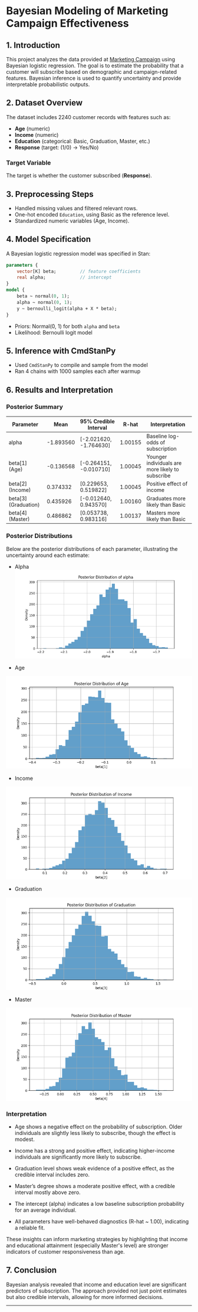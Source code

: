 # Bayesian Modeling of Marketing Campaign Effectiveness

## 1. Introduction
This project analyzes the data provided at [Marketing Campaign](https://www.kaggle.com/datasets/rodsaldanha/arketing-campaign/data) using Bayesian logistic regression. The goal is to estimate the probability that a customer will subscribe based on demographic and campaign-related features. Bayesian inference is used to quantify uncertainty and provide interpretable probabilistic outputs.

## 2. Dataset Overview
The dataset includes 2240 customer records with features such as:
- **Age** (numeric)
- **Income** (numeric)
- **Education** (categorical: Basic, Graduation, Master, etc.)
- **Response** (target: (1/0) -> Yes/No)

### Target Variable
The target is whether the customer subscribed (**Response**).

## 3. Preprocessing Steps
- Handled missing values and filtered relevant rows.
- One-hot encoded `Education`, using Basic as the reference level.
- Standardized numeric variables (Age, Income).

## 4. Model Specification
A Bayesian logistic regression model was specified in Stan:
```stan
parameters {
    vector[K] beta;         // feature coefficients
    real alpha;             // intercept
}
model {
    beta ~ normal(0, 1);
    alpha ~ normal(0, 1);
    y ~ bernoulli_logit(alpha + X * beta);
}
```
- Priors: Normal(0, 1) for both `alpha` and `beta`
- Likelihood: Bernoulli logit model

## 5. Inference with CmdStanPy
- Used `CmdStanPy` to compile and sample from the model
- Ran 4 chains with 1000 samples each after warmup

## 6. Results and Interpretation

### Posterior Summary
| Parameter     | Mean   | 95% Credible Interval | R-hat |Interpretation                        |
|---------------|--------|------------------------|-------|---------------------------------|
| alpha         | -1.893560   | [-2.021620, -1.764630]   |    1.00155    | Baseline log-odds of subscription      |
| beta[1] (Age) | -0.136568    | [-0.264151, -0.010710]   |  1.00045   | Younger individuals are more likely to subscribe |
| beta[2] (Income) | 0.374332 | [0.229653, 0.519822]       |   1.00045  | Positive effect of income         |
| beta[3] (Graduation) | 0.435926 | [-0.012640, 0.943570]   |   1.00160     | Graduates more likely than Basic       |
| beta[4] (Master) | 0.486862 | [0.053738, 0.983116]       |   1.00137 | Masters more likely than Basic      |

### Posterior Distributions
Below are the posterior distributions of each parameter, illustrating the uncertainty around each estimate:

- Alpha
![alpha](Visualization/alpha.png)

- Age

![Age](Visualization/Age.png)

- Income

![Income](Visualization/Income.png)

- Graduation

![Graduation](Visualization/Graduation.png)

- Master

![Master](Visualization/Master.png)

### Interpretation
- Age shows a negative effect on the probability of subscription. Older individuals are slightly less likely to subscribe, though the effect is modest.

- Income has a strong and positive effect, indicating higher-income individuals are significantly more likely to subscribe.

- Graduation level shows weak evidence of a positive effect, as the credible interval includes zero.

- Master’s degree shows a moderate positive effect, with a credible interval mostly above zero.

- The intercept (alpha) indicates a low baseline subscription probability for an average individual.

- All parameters have well-behaved diagnostics (R-hat ~ 1.00), indicating a reliable fit.

These insights can inform marketing strategies by highlighting that income and educational attainment (especially Master's level) are stronger indicators of customer responsiveness than age.

## 7. Conclusion
Bayesian analysis revealed that income and education level are significant predictors of subscription. The approach provided not just point estimates but also credible intervals, allowing for more informed decisions.

---

